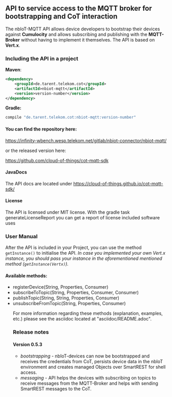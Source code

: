 ## API to service access to the MQTT broker for bootstrapping and CoT interaction

The nbIoT-MQTT API allows device developers to bootstrap their devices against
**Cumulocity** and allows subscribing and publishing with the **MQTT-Broker**
without having to implement it themselves. The API is based on **Vert.x**.

### Including the API in a project
**Maven**:
```xml
<dependency>
    <groupId>de.tarent.telekom.cot</groupId>
    <artifactId>nbiot-mqtt</artifactId>
    <version>version-number</version>    
</dependency>
```
 
**Gradle:**
```groovy
compile "de.tarent.telekom.cot:nbiot-mqtt:version-number"
```

#### You can find the repository here:
https://infinity-wbench.wesp.telekom.net/gitlab/nbiot-connector/nbiot-mqtt/

or the released version here:

https://github.com/cloud-of-things/cot-mqtt-sdk

#### JavaDocs

The API docs are located under https://cloud-of-things.github.io/cot-mqtt-sdk/

#### License

The API is licensed under MIT license. With the gradle task generateLicenseReport you can
get a report of license included software uses

### User Manual
After the API is included in your Project, you can use the method `getInstance()` to
initialise the API. _In case you implemented your own Vert.x instance, you
should pass your instance in the aforementioned mentioned method (`getInstance(Vertx)`)._

#### Available methods:
* registerDevice(String, Properties, Consumer<String>)
* subscribeToTopic(String, Properties, Consumer<Object>, Consumer<String>)
* publishTopic(String, String, Properties, Consumer<Boolean>)
* unsubscribeFromTopic(String, Properties, Consumer<Boolean>)

For more information regarding these methods (explanation, examples, etc.) please
see the asciidoc located at "asciidoc/README.adoc".

### Release notes
#### Version 0.5.3
- *bootstrapping* - nbIoT-devices can now be bootstrapped and receives the
credentials from CoT, persists device data in the nbIoT environment and creates
managed Objects over SmartREST for shell access.
- *messaging* - API helps the devices with subscribing on topics to receive messages
from the MQTT-Broker and helps with sending SmartREST messages to the CoT.